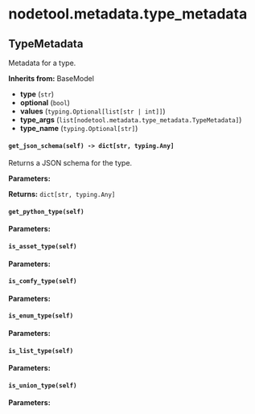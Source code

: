 # nodetool.metadata.type_metadata

## TypeMetadata

Metadata for a type.

**Inherits from:** BaseModel

- **type** (`str`)
- **optional** (`bool`)
- **values** (`typing.Optional[list[str | int]]`)
- **type_args** (`list[nodetool.metadata.type_metadata.TypeMetadata]`)
- **type_name** (`typing.Optional[str]`)

#### `get_json_schema(self) -> dict[str, typing.Any]`

Returns a JSON schema for the type.

**Parameters:**


**Returns:** `dict[str, typing.Any]`

#### `get_python_type(self)`

**Parameters:**


#### `is_asset_type(self)`

**Parameters:**


#### `is_comfy_type(self)`

**Parameters:**


#### `is_enum_type(self)`

**Parameters:**


#### `is_list_type(self)`

**Parameters:**


#### `is_union_type(self)`

**Parameters:**


